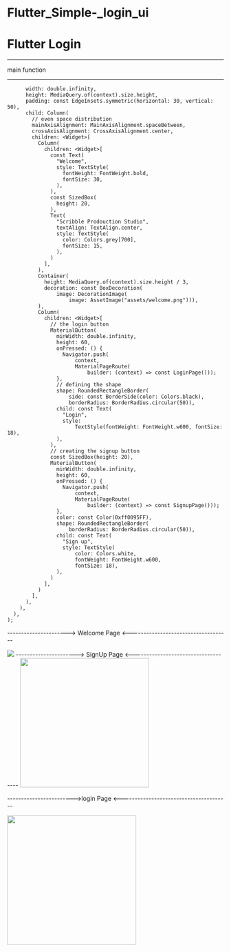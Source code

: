 # Flutter_Simple-_login_ui
# Flutter Login
______________________________________________________________________________________________
main function
____________________________________________________________________________




          width: double.infinity,
          height: MediaQuery.of(context).size.height,
          padding: const EdgeInsets.symmetric(horizontal: 30, vertical: 50),
          child: Column(
            // even space distribution
            mainAxisAlignment: MainAxisAlignment.spaceBetween,
            crossAxisAlignment: CrossAxisAlignment.center,
            children: <Widget>[
              Column(
                children: <Widget>[
                  const Text(
                    "Welcome",
                    style: TextStyle(
                      fontWeight: FontWeight.bold,
                      fontSize: 30,
                    ),
                  ),
                  const SizedBox(
                    height: 20,
                  ),
                  Text(
                    "Scribble Prodouction Studio",
                    textAlign: TextAlign.center,
                    style: TextStyle(
                      color: Colors.grey[700],
                      fontSize: 15,
                    ),
                  )
                ],
              ),
              Container(
                height: MediaQuery.of(context).size.height / 3,
                decoration: const BoxDecoration(
                    image: DecorationImage(
                        image: AssetImage("assets/welcome.png"))),
              ),
              Column(
                children: <Widget>[
                  // the login button
                  MaterialButton(
                    minWidth: double.infinity,
                    height: 60,
                    onPressed: () {
                      Navigator.push(
                          context,
                          MaterialPageRoute(
                              builder: (context) => const LoginPage()));
                    },
                    // defining the shape
                    shape: RoundedRectangleBorder(
                        side: const BorderSide(color: Colors.black),
                        borderRadius: BorderRadius.circular(50)),
                    child: const Text(
                      "Login",
                      style:
                          TextStyle(fontWeight: FontWeight.w600, fontSize: 18),
                    ),
                  ),
                  // creating the signup button
                  const SizedBox(height: 20),
                  MaterialButton(
                    minWidth: double.infinity,
                    height: 60,
                    onPressed: () {
                      Navigator.push(
                          context,
                          MaterialPageRoute(
                              builder: (context) => const SignupPage()));
                    },
                    color: const Color(0xff0095FF),
                    shape: RoundedRectangleBorder(
                        borderRadius: BorderRadius.circular(50)),
                    child: const Text(
                      "Sign up",
                      style: TextStyle(
                          color: Colors.white,
                          fontWeight: FontWeight.w600,
                          fontSize: 18),
                    ),
                  )
                ],
              )
            ],
          ),
        ),
      ),
    );

----------------------> Welcome Page <------------------------------------


<img src="https://i.ibb.co/QnKd3jF/IMG-20220813-232327.jpg" >
----------------------> SignUp Page <------------------------------------


<img src="https://i.ibb.co/XtJW9Yt/IMG-20220813-232404.jpg" width="300">

------------------------>login Page <---------------------------------------



<img src="https://i.ibb.co/QDnYFLY/IMG-20220813-232347.jpg" width="300">
